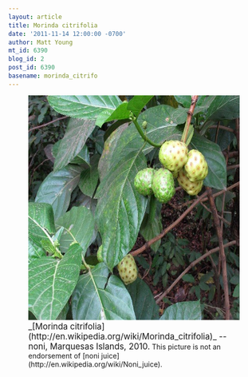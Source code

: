 ```yaml
---
layout: article
title: Morinda citrifolia
date: '2011-11-14 12:00:00 -0700'
author: Matt Young
mt_id: 6390
blog_id: 2
post_id: 6390
basename: morinda_citrifo
---
```

<figure>
<img src="/uploads/2011/IMG_1467_Morinda_citrifolia_600.jpg" alt="IMG_1467_Morinda_citrifolia_600.jpg" width="600" height="450" />
<figcaption markdown="span">
<big>_[Morinda citrifolia](http://en.wikipedia.org/wiki/Morinda_citrifolia)_ -- noni, Marquesas Islands, 2010.</big> This picture is not an endorsement of [noni juice](http://en.wikipedia.org/wiki/Noni_juice).

</figcaption>
</figure>

